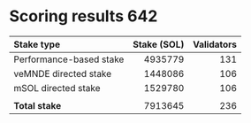 # Scoring results 642

| Stake type              | Stake (SOL)    | Validators     |
|:------------------------|---------------:|---------------:|
| Performance-based stake | 4935779        | 131            |
| veMNDE directed stake   | 1448086        | 106            |
| mSOL directed stake     | 1529780        | 106            |
|                         |                |                |
| **Total stake**         | 7913645        | 236            |
